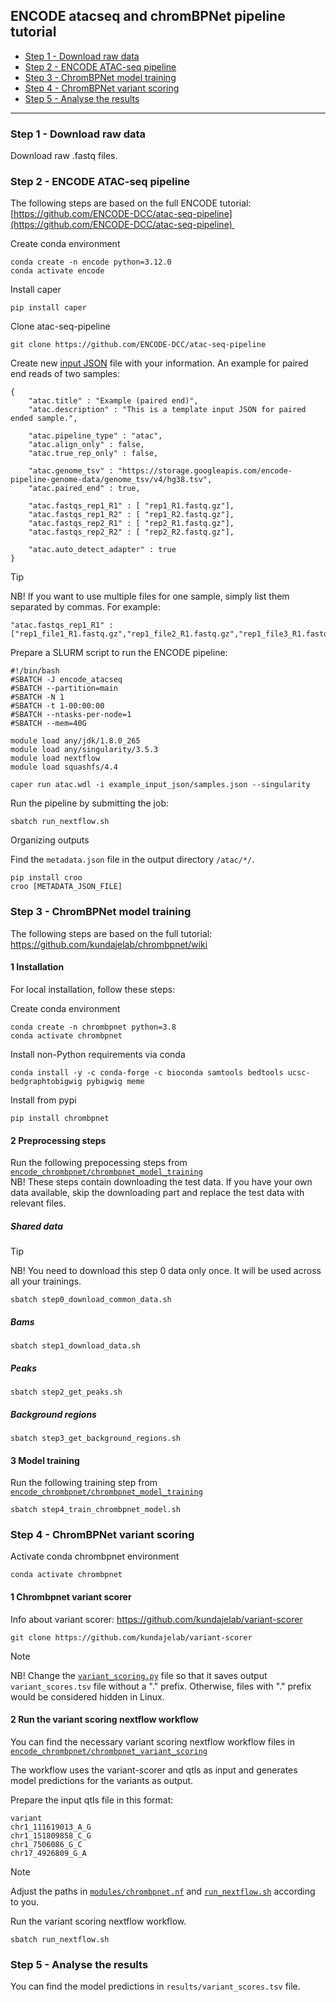 ## ENCODE atacseq and chromBPNet pipeline tutorial


- [Step 1 - Download raw data](#step-1---download-raw-data)
- [Step 2 - ENCODE ATAC-seq pipeline](#step-2---encode-atac-seq-pipeline)
- [Step 3 - ChromBPNet model training](#step-3---chrombpnet-model-training)
- [Step 4 - ChromBPNet variant scoring](#step-4---chrombpnet-variant-scoring)
- [Step 5 - Analyse the results](#step-5---analyse-the-results)

----

### Step 1 - Download raw data

Download raw .fastq files.

### Step 2 - ENCODE ATAC-seq pipeline

The following steps are based on the full ENCODE tutorial: [https://github.com/ENCODE-DCC/atac-seq-pipeline](https://github.com/ENCODE-DCC/atac-seq-pipeline) 

Create conda environment
```
conda create -n encode python=3.12.0
conda activate encode
```
Install caper
```
pip install caper
```
Clone atac-seq-pipeline
```
git clone https://github.com/ENCODE-DCC/atac-seq-pipeline
```

Create new [input JSON](https://github.com/ENCODE-DCC/atac-seq-pipeline/blob/master/docs/input_short.md) file with your information.
An example for paired end reads of two samples:
```
{
    "atac.title" : "Example (paired end)",
    "atac.description" : "This is a template input JSON for paired ended sample.",

    "atac.pipeline_type" : "atac",
    "atac.align_only" : false,
    "atac.true_rep_only" : false,

    "atac.genome_tsv" : "https://storage.googleapis.com/encode-pipeline-genome-data/genome_tsv/v4/hg38.tsv",
    "atac.paired_end" : true,

    "atac.fastqs_rep1_R1" : [ "rep1_R1.fastq.gz"],
    "atac.fastqs_rep1_R2" : [ "rep1_R2.fastq.gz"],
    "atac.fastqs_rep2_R1" : [ "rep2_R1.fastq.gz"],
    "atac.fastqs_rep2_R2" : [ "rep2_R2.fastq.gz"],

    "atac.auto_detect_adapter" : true
}
```
> [!TIP]
> NB! If you want to use multiple files for one sample, simply list them separated by commas. For example:
> ```
> "atac.fastqs_rep1_R1" : ["rep1_file1_R1.fastq.gz","rep1_file2_R1.fastq.gz","rep1_file3_R1.fastq.gz"] 
> ```

Prepare a SLURM script to run the ENCODE pipeline:
```
#!/bin/bash
#SBATCH -J encode_atacseq
#SBATCH --partition=main
#SBATCH -N 1
#SBATCH -t 1-00:00:00
#SBATCH --ntasks-per-node=1
#SBATCH --mem=40G

module load any/jdk/1.8.0_265
module load any/singularity/3.5.3
module load nextflow
module load squashfs/4.4

caper run atac.wdl -i example_input_json/samples.json --singularity
```

Run the pipeline by submitting the job:
```
sbatch run_nextflow.sh
```
Organizing outputs

Find the `metadata.json` file in the output directory `/atac/*/`.

```
pip install croo
croo [METADATA_JSON_FILE]
```

### Step 3 - ChromBPNet model training

The following steps are based on the full tutorial: https://github.com/kundajelab/chrombpnet/wiki

#### 1 Installation

For local installation, follow these steps:

Create conda environment

```
conda create -n chrombpnet python=3.8
conda activate chrombpnet
```

Install non-Python requirements via conda

```
conda install -y -c conda-forge -c bioconda samtools bedtools ucsc-bedgraphtobigwig pybigwig meme
```

Install from pypi

```
pip install chrombpnet
```

#### 2 Preprocessing steps

Run the following prepocessing steps from [`encode_chrombpnet/chrombpnet_model_training`](https://github.com/AlasooLab/onboarding/tree/main/resources/encode_chrombpnet/chrombpnet_model_training) <br/>
NB! These steps contain downloading the test data. If you have your own data available, skip the downloading part and replace the test data with relevant files.

##### Shared data

> [!TIP]
> NB! You need to download this step 0 data only once. It will be used across all your trainings.
```
sbatch step0_download_common_data.sh
```
##### Bams
```
sbatch step1_download_data.sh
```
##### Peaks
```
sbatch step2_get_peaks.sh
```
##### Background regions
```
sbatch step3_get_background_regions.sh
```

#### 3 Model training

Run the following training step from [`encode_chrombpnet/chrombpnet_model_training`](https://github.com/AlasooLab/onboarding/tree/main/resources/encode_chrombpnet/chrombpnet_model_training)

```
sbatch step4_train_chrombpnet_model.sh
```

### Step 4 - ChromBPNet variant scoring

Activate conda chrombpnet environment

```
conda activate chrombpnet
```

#### 1 Chrombpnet variant scorer

Info about variant scorer: https://github.com/kundajelab/variant-scorer

```
git clone https://github.com/kundajelab/variant-scorer
```
> [!NOTE]
> NB! Change the [`variant_scoring.py`](https://github.com/kundajelab/variant-scorer/blob/main/src/variant_scoring.py) file so that it saves output `variant_scores.tsv` file without a "." prefix. Otherwise, files with "." prefix would be considered hidden in Linux. 

#### 2 Run the variant scoring nextflow workflow

You can find the necessary variant scoring nextflow workflow files in [```encode_chrombpnet/chrombpnet_variant_scoring```](https://github.com/AlasooLab/onboarding/tree/main/resources/encode_chrombpnet/chrombpnet_variant_scoring)

The workflow uses the variant-scorer and qtls as input and generates model predictions for the variants as output.

Prepare the input qtls file in this format: 
```
variant
chr1_111619013_A_G
chr1_151809858_C_G
chr1_7506086_G_C
chr17_4926809_G_A
```

> [!NOTE]
> Adjust the paths in [`modules/chrombpnet.nf`](https://github.com/AlasooLab/onboarding/tree/main/resources/encode_chrombpnet/chrombpnet_variant_scoring/modules/chrombpnet.nf) and [`run_nextflow.sh`](https://github.com/AlasooLab/onboarding/tree/main/resources/encode_chrombpnet/chrombpnet_variant_scoring/modules/run_nextflow.sh) according to you.

Run the variant scoring nextflow workflow.

```
sbatch run_nextflow.sh
```

### Step 5 - Analyse the results

You can find the model predictions in ```results/variant_scores.tsv``` file.